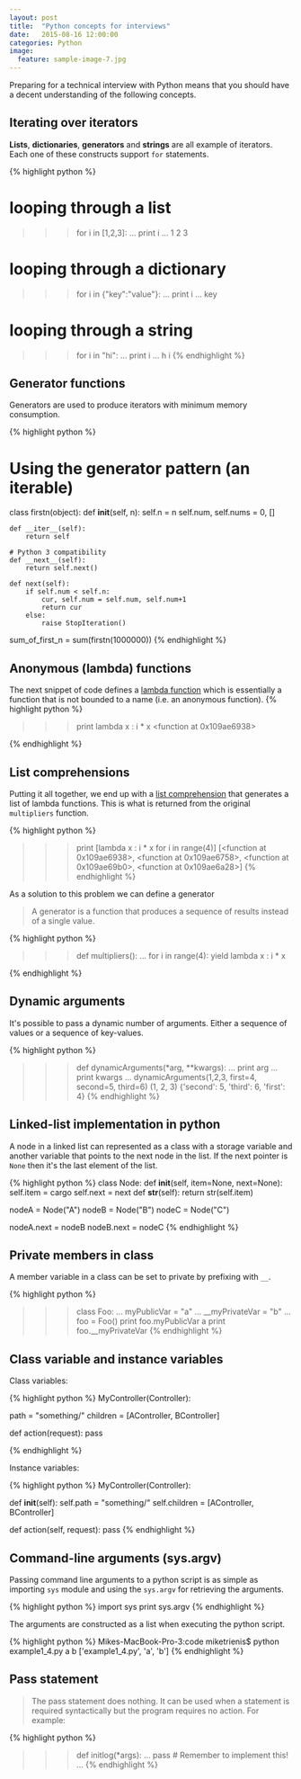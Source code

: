 ```yaml
---
layout: post
title:  "Python concepts for interviews"
date:   2015-08-16 12:00:00
categories: Python
image:
  feature: sample-image-7.jpg
---
```


Preparing for a technical interview with Python means that you should have a decent understanding of the following concepts.

## Iterating over iterators 

 __Lists__, __dictionaries__, __generators__ and __strings__ are all example of iterators. Each one of these constructs support `for` statements.
  
{% highlight python %}

# looping through a list
>>> for i in [1,2,3]:
...   print i
... 
1
2
3

# looping through a dictionary
>>> for i in {"key":"value"}:
...   print i
... 
key


# looping through a string
>>> for i in "hi":
...     print i
... 
h
i
{% endhighlight %}

## Generator functions

Generators are used to produce iterators with minimum memory consumption. 

{% highlight python %}
# Using the generator pattern (an iterable)
class firstn(object):
    def __init__(self, n):
        self.n = n
        self.num, self.nums = 0, []

    def __iter__(self):
        return self

    # Python 3 compatibility
    def __next__(self):
        return self.next()

    def next(self):
        if self.num < self.n:
            cur, self.num = self.num, self.num+1
            return cur
        else:
            raise StopIteration()

sum_of_first_n = sum(firstn(1000000))
{% endhighlight %}

## Anonymous (lambda) functions 

The next snippet of code defines a [lambda function](http://www.secnetix.de/olli/Python/lambda_functions.hawk) which is essentially a function that is not bounded to a name (i.e. an anonymous function). 
{% highlight python %}
>>> print lambda x : i * x
<function <lambda> at 0x109ae6938>

{% endhighlight %}

## List comprehensions

Putting it all together, we end up with a [list comprehension](http://www.secnetix.de/olli/Python/list_comprehensions.hawk) that generates a list of lambda functions. This is what is returned from the original `multipliers` function. 

{% highlight python %}
>>> print [lambda x : i * x for i in range(4)]
[<function <lambda> at 0x109ae6938>, <function <lambda> at 0x109ae6758>, <function <lambda> at 0x109ae69b0>, <function <lambda> at 0x109ae6a28>]
{% endhighlight %}

As a solution to this problem we can define a generator 

> A generator is a function that produces a sequence of results instead of a single value.

{% highlight python %}
>>> def multipliers():
...      for i in range(4): yield lambda x : i * x 

{% endhighlight %}




## Dynamic arguments

It's possible to pass a dynamic number of arguments. Either a sequence of values or a sequence of key-values. 

{% highlight python %}
>>> def dynamicArguments(*arg, **kwargs):
...     print arg
...     print kwargs
... 
>>> dynamicArguments(1,2,3, first=4, second=5, third=6)
(1, 2, 3)
{'second': 5, 'third': 6, 'first': 4}
{% endhighlight %}

## Linked-list implementation in python

A node in a linked list can represented as a class with a storage variable and another variable that points to the next node in the list. If the next pointer is `None` then it's the last element of the list.

{% highlight python %}
class Node:
  def __init__(self, item=None, next=None):
    self.item = cargo
    self.next  = next
  def __str__(self):
    return str(self.item)

nodeA = Node("A")
nodeB = Node("B")
nodeC = Node("C")

nodeA.next = nodeB
nodeB.next = nodeC
{% endhighlight %}

## Private members in class

A member variable in a class can be set to private by prefixing with `__`. 

{% highlight python %}
>>> class Foo:
...     myPublicVar = "a" 
...     __myPrivateVar = "b" 
... 
>>> foo = Foo()
>>> print foo.myPublicVar
a
>>> print foo.__myPrivateVar
{% endhighlight %}


## Class variable and instance variables

Class variables:

{% highlight python %}
MyController(Controller):

  path = "something/"
  children = [AController, BController]

  def action(request):
    pass

{% endhighlight %}

Instance variables:

{% highlight python %}
MyController(Controller):

  def __init__(self):
    self.path = "something/"
    self.children = [AController, BController]

  def action(self, request):
    pass
{% endhighlight %}

## Command-line arguments (sys.argv)

Passing command line arguments to a python script is as simple as importing `sys` module and using the `sys.argv` for retrieving the arguments.

{% highlight python %}
import sys
print sys.argv
{% endhighlight %}

The arguments are constructed as a list when executing the python script.

{% highlight python %}
Mikes-MacBook-Pro-3:code miketrienis$ python example1_4.py a b
['example1_4.py', 'a', 'b']
{% endhighlight %}

## Pass statement

>The pass statement does nothing. It can be used when a statement is required syntactically but the program requires no action. For example:

{% highlight python %}
>>> def initlog(*args):
...     pass   # Remember to implement this!
...
{% endhighlight %}



